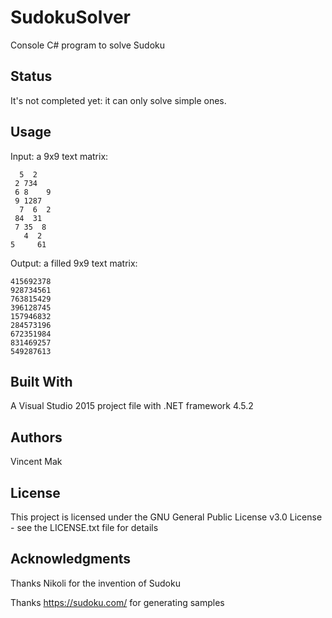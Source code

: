 # SudokuSolver

Console C# program to solve Sudoku

## Status

It's not completed yet: it can only solve simple ones. 

## Usage

Input: a 9x9 text matrix:

```
  5  2   
 2 734   
 6 8    9
 9 1287  
  7  6  2
 84  31  
 7 35  8 
   4  2  
5     61 
```

Output: a filled 9x9 text matrix:

```
415692378
928734561
763815429
396128745
157946832
284573196
672351984
831469257
549287613
```

## Built With

A Visual Studio 2015 project file with .NET framework 4.5.2

## Authors

Vincent Mak

## License

This project is licensed under the GNU General Public License v3.0 License - see the LICENSE.txt file for details

## Acknowledgments

Thanks Nikoli for the invention of Sudoku

Thanks https://sudoku.com/ for generating samples
